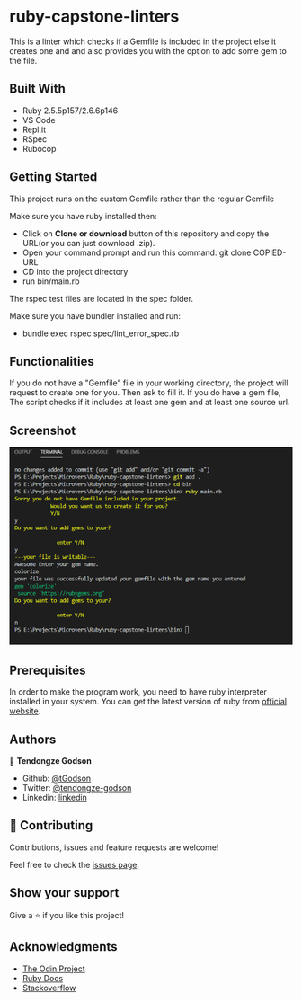 # ruby-capstone-linters

This is a linter which checks if a Gemfile is included in the project else it creates one and and also provides you with the option to add some gem to the file.

## Built With

- Ruby 2.5.5p157/2.6.6p146
- VS Code
- Repl.it
- RSpec
- Rubocop

## Getting Started 

This project runs on the custom Gemfile rather than the regular Gemfile

Make sure you have ruby installed then:

 - Click on **Clone or download** button of this repository and copy the URL(or you can just download .zip).
 - Open your command prompt and run this command: git clone COPIED-URL
 - CD into the project directory
 - run bin/main.rb

The rspec test files are located in the spec folder.

Make sure you have bundler installed and run:

- bundle exec rspec spec/lint_error_spec.rb

## Functionalities
If you do not have a "Gemfile" file in your working directory, the project will request to create one for you. Then ask to fill it. If you do have a gem file, The script checks if it includes at least one gem and at least one source url.

## Screenshot 

![screenshot](./app_screenshot.png)


## Prerequisites
In order to make the program work, you need to have ruby interpreter installed in your system. You can get the latest version of ruby from [official website](https://www.ruby-lang.org/en/downloads/).

## Authors

👤 **Tendongze Godson**

- Github: [@tGodson](https://github.com/tGodson) 
- Twitter: [@tendongze-godson](https://twitter.com/tendongze-godson) 
- Linkedin: [linkedin](https://linkedin.com/in/tendongze95) 

## 🤝 Contributing

Contributions, issues and feature requests are welcome!

Feel free to check the <a href="https://github.com/tGodson/ruby-capstone-linters/issues" target="_blank">issues page</a>.

## Show your support

Give a ⭐️ if you like this project!

## Acknowledgments
 
- <a href="https://www.theodinproject.com/" target="_blank">The Odin Project</a>
- <a href="https://ruby-doc.org/core-2.6.1/" target="_blank">Ruby Docs</a>
- <a href="https://www.stackoverflow.com/" target="_blank">Stackoverflow</a>


